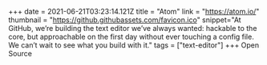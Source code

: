 +++
date = 2021-06-21T03:23:14.121Z
title = "Atom"
link = "https://atom.io/"
thumbnail = "https://github.githubassets.com/favicon.ico"
snippet="At GitHub, we’re building the text editor we’ve always wanted: hackable to the core, but approachable on the first day without ever touching a config file. We can’t wait to see what you build with it."
tags = ["text-editor"]
+++
Open Source